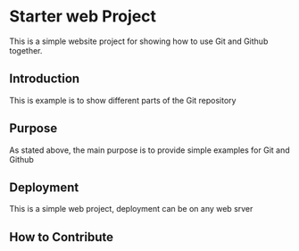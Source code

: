 # Starter web Project

This is a simple website project for showing how to use Git and Github together.

## Introduction

This is example is to show different parts of the Git repository

## Purpose

As stated above, the main purpose is to provide simple examples for Git and Github

## Deployment

This is a simple web project, deployment can be on any web srver

## How to Contribute